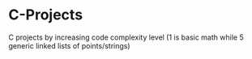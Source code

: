 # C-Projects
C projects by increasing code complexity level (1 is basic math while 5 generic linked lists of points/strings)
